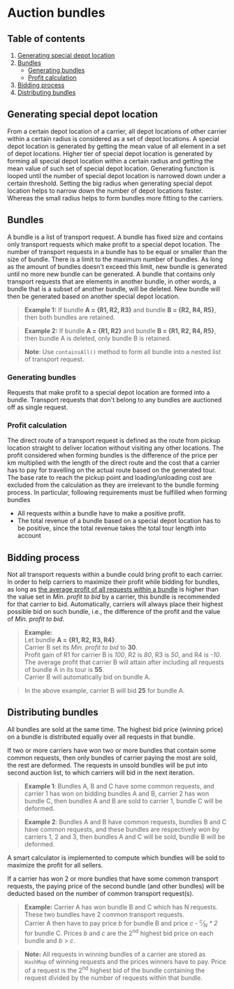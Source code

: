 # Auction bundles

## Table of contents

1. [Generating special depot location](#generating-special-depot-location)
2. [Bundles](#bundles)
   - [Generating bundles](#generating-bundles)
   - [Profit calculation](#profit-calculation)
3. [Bidding process](#bidding-process)
4. [Distributing bundles](#distributing-bundles)

## Generating special depot location

From a certain depot location of a carrier, all depot locations of other carrier within a certain radius is considered
as a set of depot locations. A special depot location is generated by getting the mean value of all element in a set of
depot locations. Higher tier of special depot location is generated by forming all special depot location within
a certain radius and getting the mean value of such set of special depot location. Generating function is looped
until the number of special depot location is narrowed down under a certain threshold. Setting the big radius when
generating special depot location helps to narrow down the number of depot locations faster. Whereas the small radius
helps to form bundles more fitting to the carriers.

## Bundles

A bundle is a list of transport request. A bundle has fixed size and contains only transport requests which make profit
to a special depot location. The number of transport requests in a bundle has to be equal or smaller than the size of
bundle. There is a limit to the maximum number of bundles. As long as the amount of bundles doesn't exceed this limit,
new bundle is generated until no more new bundle can be generated. A bundle that contains only transport requests that
are elements in another bundle, in other words, a bundle that is a subset of another bundle, will be deleted.
New bundle will then be generated based on another special depot location.

> <b>Example 1:</b> If bundle **A = {R1, R2, R3}** and bundle **B = {R2, R4, R5}**, then both bundles are retained.

> <b>Example 2:</b> If bundle **A = {R1, R2}** and bundle **B = {R1, R2, R4, R5}**, then bundle A is deleted, only bundle B is retained.

> <b>Note</b>: Use <code>containsAll()</code> method to form all bundle into a nested list of transport request.

### Generating bundles

Requests that make profit to a special depot location are formed into a bundle. Transport requests that don't belong to
any bundles are auctioned off as single request.
   
### Profit calculation

The direct route of a transport request is defined as the route from pickup location straight to deliver location
without visiting any other locations. The profit considered when forming bundles is the difference of the price
per km multiplied with the length of the direct route and the cost that a carrier has to pay for travelling
on the actual route based on the generated tour. The base rate to reach the pickup point and loading/unloading cost are excluded from
the calculation as they are irrelevant to the bundle forming process. In particular, following requirements must be
fulfilled when forming bundles 
- All requests within a bundle have to make a positive profit.
- The total revenue of a bundle based on a special depot location has to be positive, since the total revenue takes the total tour length into account

## Bidding process

Not all transport requests within a bundle could bring profit to each carrier. In order to help carriers to maximize
their profit while bidding for bundles, as long as <ins>the average profit of all requests within a bundle</ins>
is higher than the value set in _Min. profit to bid_ by a carrier, this bundle is recommended for that carrier to bid.
Automatically, carriers will always place their highest possible bid on such bundle, i.e., the difference of
the profit and the value of _Min. profit to bid_. 

> <b>Example:</b> \
Let bundle **A = {R1, R2, R3, R4}**.\
Carrier B set its _Min. profit to bid_ to **30**.\
Profit gain of R1 for carrier B is _100_, R2 is _80_, R3 is _50_, and R4 is _-10_.\
The average profit that carrier B will attain after including all requests of bundle A in its tour is **55**.\
Carrier B will automatically bid on bundle A.

> In the above example, carrier B will bid **25** for bundle A.

## Distributing bundles

All bundles are sold at the same time. The highest bid price (winning price) on a bundle is distributed equally over all
requests in that bundle.

If two or more carriers have won two or more bundles that contain some common requests, then only bundles of carrier
paying the most are sold, the rest are deformed. The requests in unsold bundles will be put into second auction list,
to which carriers will bid in the next iteration.

> <b>Example 1</b>: Bundles A, B and C have some common requests, and carrier 1 has won on bidding bundles A and B,
carrier 2 has won bundle C, then bundles A and B are sold to carrier 1, bundle C will be deformed.

> <b>Example 2</b>: Bundles A and B have common requests, bundles B and C have common requests,
and these bundles are respectively won by carriers 1, 2 and 3, then bundles A and C will be sold,
bundle B will be deformed. 

A smart calculator is implemented to compute which bundles will be sold to maximize the profit for all sellers.

If a carrier has won 2 or more bundles that have some common transport requests, the paying price of the second bundle
(and other bundles) will be deducted based on the number of common transport request(s).

> <b>Example:</b> Carrier A has won bundle B and C which has N requests. These two bundles have 2 common transport requests.\
Carrier A then have to pay price _b_ for bundle B and price _c - <sup>c</sup>&frasl;<sub>N</sub> * 2_ for bundle C.
Prices _b_ and _c_ are the 2<sup>nd</sup> highest bid price on each bundle and _b_ > _c_.

> <b>Note:</b> All requests in winning bundles of a carrier are stored as <code>HashMap</code> of winning requests 
and the prices winners have to pay. Price of a request is the 2<sup>nd</sup> highest bid of the bundle containing the request
divided by the number of requests within that bundle.